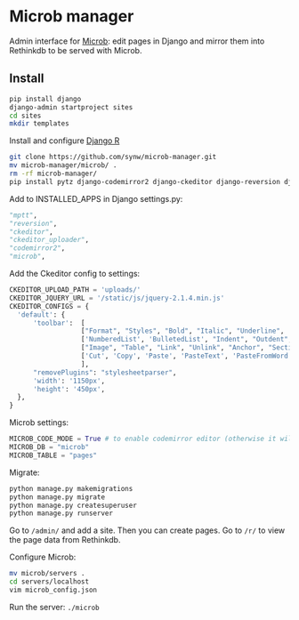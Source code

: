 Microb manager
==============

Admin interface for [Microb](https://github.com/synw/microb): edit pages in Django and mirror them into Rethinkdb to be
served with Microb. 

Install
-------

  ```bash
pip install django
django-admin startproject sites
cd sites
mkdir templates
  ```

Install and configure [Django R](https://github.com/synw/django-R#install)

  ```bash
git clone https://github.com/synw/microb-manager.git
mv microb-manager/microb/ .
rm -rf microb-manager/
pip install pytz django-codemirror2 django-ckeditor django-reversion django-mptt Pillow jsonfield
  ```

Add to INSTALLED_APPS in Django settings.py:

  ```python
"mptt",
"reversion",
"ckeditor",
"ckeditor_uploader",
"codemirror2",
"microb",
  ```
Add the Ckeditor config to settings:

  ```python
CKEDITOR_UPLOAD_PATH = 'uploads/'
CKEDITOR_JQUERY_URL = '/static/js/jquery-2.1.4.min.js'
CKEDITOR_CONFIGS = {
    'default': {
        'toolbar':  [
                    ["Format", "Styles", "Bold", "Italic", "Underline", '-', 'RemoveFormat'],
                    ['NumberedList', 'BulletedList', "Indent", "Outdent", 'JustifyLeft', 'JustifyCenter','JustifyRight', 'JustifyBlock'],
                    ["Image", "Table", "Link", "Unlink", "Anchor", "SectionLink", "Subscript", "Superscript"], ['Undo', 'Redo'],
                    ['Cut', 'Copy', 'Paste', 'PasteText', 'PasteFromWord'],["Source", "Maximize"],
                    ],
        "removePlugins": "stylesheetparser",
        'width': '1150px',
        'height': '450px',
    },
}
  ```
Microb settings:

  ```python
MICROB_CODE_MODE = True # to enable codemirror editor (otherwise it will be ckeditor)
MICROB_DB = "microb"
MICROB_TABLE = "pages"
  ```
Migrate:

  ```bash
python manage.py makemigrations
python manage.py migrate
python manage.py createsuperuser
python manage.py runserver
  ```
  
Go to `/admin/` and add a site. Then you can create pages. Go to `/r/` to view the page data from Rethinkdb.

Configure Microb:

  ```bash
mv microb/servers .
cd servers/localhost
vim microb_config.json
  ```

Run the server: `./microb`


